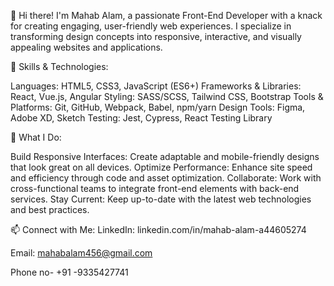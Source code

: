 👋 Hi there! I'm Mahab Alam, a passionate Front-End Developer with a knack for creating engaging, user-friendly web experiences.  I specialize in transforming design concepts into responsive, interactive, and visually appealing websites and applications.

🔧 Skills & Technologies:

Languages: HTML5, CSS3, JavaScript (ES6+)
Frameworks & Libraries: React, Vue.js, Angular
Styling: SASS/SCSS, Tailwind CSS, Bootstrap
Tools & Platforms: Git, GitHub, Webpack, Babel, npm/yarn
Design Tools: Figma, Adobe XD, Sketch
Testing: Jest, Cypress, React Testing Library

🚀 What I Do:

Build Responsive Interfaces: Create adaptable and mobile-friendly designs that look great on all devices.
Optimize Performance: Enhance site speed and efficiency through code and asset optimization.
Collaborate: Work with cross-functional teams to integrate front-end elements with back-end services.
Stay Current: Keep up-to-date with the latest web technologies and best practices.

📫 Connect with Me:
LinkedIn: linkedin.com/in/mahab-alam-a44605274

Email: mahabalam456@gmail.com

Phone no- +91 -9335427741





